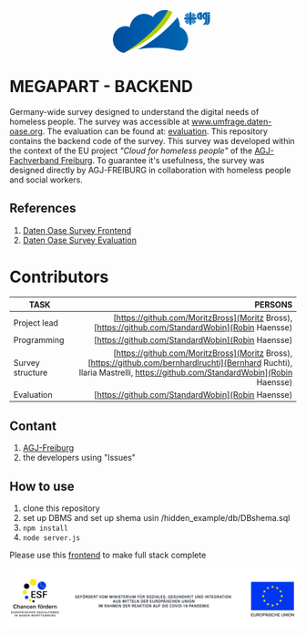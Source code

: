 <p align="center"><a target="_blank" rel="noopener noreferrer"><img width="200" src="docs/logo.png" alt="Vue logo"></a></p>

# MEGAPART - BACKEND
Germany-wide survey designed to understand the digital needs of homeless people. The survey was accessible at www.umfrage.daten-oase.org. The evaluation can be found at: [evaluation]( https://github.com/AGJ-Freiburg/megapart_evaluation). This repository contains the backend code of the survey. This survey was developed within the context of the EU project *"Cloud for homeless people"* of the [AGJ-Fachverband Freiburg](https://agj-freiburg.de). To guarantee it's usefulness, the survey was designed directly by AGJ-FREIBURG in collaboration with homeless people and social workers.

## References
1. [Daten Oase Survey Frontend](https://github.com/AGJ-Freiburg/DO-survey-frontend)
2. [Daten Oase Survey Evaluation](https://github.com/AGJ-Freiburg/DO-survey-evaluation)


# Contributors
| TASK             | PERSONS                                                          | 
| -------------    |-------------:                                                    | 
| Project lead     | [https://github.com/MoritzBross](Moritz Bross), [https://github.com/StandardWobin](Robin Haensse)                                      |
| Programming      | [https://github.com/StandardWobin](Robin Haensse)                                                    | 
| Survey structure | [https://github.com/MoritzBross](Moritz Bross), [https://github.com/bernhardlruchti](Bernhard Ruchti), Ilaria Mastrelli, https://github.com/StandardWobin](Robin Haensse)   | 
| Evaluation       | [https://github.com/StandardWobin](Robin Haensse)                                                    | 

## Contant
1. [AGJ-Freiburg](https://agj-freiburg.de/kontaktformular)
2. the developers using "Issues"


## How to use
1. clone this repository
2. set up DBMS and set up shema usin /hidden_example/db/DBshema.sql
3. ```npm install```
4. ```node server.js```

Please use this [frontend]( https://github.com/AGJ-Freiburg/megapart_evaluation) to make full stack complete

<img src="docs/eu.jpg" alt="eu-funding" />
